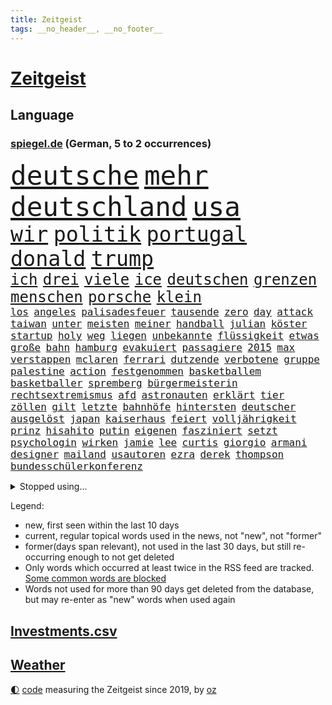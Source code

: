 ```yaml
---
title: Zeitgeist
tags: __no_header__, __no_footer__
---
```


# [Zeitgeist](https://oliz.io/zeitgeist/)

## Language

<h3><a href="https://www.spiegel.de" target="_blank">spiegel.de</a> (German, 5 to 2 occurrences)</h3>
<p style="font-family:monospace">
<span style="font-size:32pt"><a href="news_links.html#deutsche" class="current">deutsche</a></span>
<span style="font-size:32pt"><a href="news_links.html#mehr" class="current">mehr</a></span>
<span style="font-size:32pt"><a href="news_links.html#deutschland" class="current">deutschland</a></span>
<span style="font-size:32pt"><a href="news_links.html#usa" class="current">usa</a></span>
<br>
<span style="font-size:25pt"><a href="news_links.html#wir" class="current">wir</a></span>
<span style="font-size:25pt"><a href="news_links.html#politik" class="current">politik</a></span>
<span style="font-size:25pt"><a href="news_links.html#portugal" class="current">portugal</a></span>
<span style="font-size:25pt"><a href="news_links.html#donald" class="current">donald</a></span>
<span style="font-size:25pt"><a href="news_links.html#trump" class="current">trump</a></span>
<br>
<span style="font-size:18pt"><a href="news_links.html#ich" class="current">ich</a></span>
<span style="font-size:18pt"><a href="news_links.html#drei" class="current">drei</a></span>
<span style="font-size:18pt"><a href="news_links.html#viele" class="current">viele</a></span>
<span style="font-size:18pt"><a href="news_links.html#ice" class="current">ice</a></span>
<span style="font-size:18pt"><a href="news_links.html#deutschen" class="current">deutschen</a></span>
<span style="font-size:18pt"><a href="news_links.html#grenzen" class="current">grenzen</a></span>
<span style="font-size:18pt"><a href="news_links.html#menschen" class="current">menschen</a></span>
<span style="font-size:18pt"><a href="news_links.html#porsche" class="current">porsche</a></span>
<span style="font-size:18pt"><a href="news_links.html#klein" class="current">klein</a></span>
<br>
<span style="font-size:12pt"><a href="news_links.html#los" class="current">los</a></span>
<span style="font-size:12pt"><a href="news_links.html#angeles" class="current">angeles</a></span>
<span style="font-size:12pt"><a href="news_links.html#palisadesfeuer" class="new">palisadesfeuer</a></span>
<span style="font-size:12pt"><a href="news_links.html#tausende" class="current">tausende</a></span>
<span style="font-size:12pt"><a href="news_links.html#zero" class="new">zero</a></span>
<span style="font-size:12pt"><a href="news_links.html#day" class="current">day</a></span>
<span style="font-size:12pt"><a href="news_links.html#attack" class="current">attack</a></span>
<span style="font-size:12pt"><a href="news_links.html#taiwan" class="current">taiwan</a></span>
<span style="font-size:12pt"><a href="news_links.html#unter" class="current">unter</a></span>
<span style="font-size:12pt"><a href="news_links.html#meisten" class="current">meisten</a></span>
<span style="font-size:12pt"><a href="news_links.html#meiner" class="current">meiner</a></span>
<span style="font-size:12pt"><a href="news_links.html#handball" class="current">handball</a></span>
<span style="font-size:12pt"><a href="news_links.html#julian" class="current">julian</a></span>
<span style="font-size:12pt"><a href="news_links.html#köster" class="current">köster</a></span>
<span style="font-size:12pt"><a href="news_links.html#startup" class="current">startup</a></span>
<span style="font-size:12pt"><a href="news_links.html#holy" class="current">holy</a></span>
<span style="font-size:12pt"><a href="news_links.html#weg" class="current">weg</a></span>
<span style="font-size:12pt"><a href="news_links.html#liegen" class="current">liegen</a></span>
<span style="font-size:12pt"><a href="news_links.html#unbekannte" class="current">unbekannte</a></span>
<span style="font-size:12pt"><a href="news_links.html#flüssigkeit" class="current">flüssigkeit</a></span>
<span style="font-size:12pt"><a href="news_links.html#etwas" class="current">etwas</a></span>
<span style="font-size:12pt"><a href="news_links.html#große" class="current">große</a></span>
<span style="font-size:12pt"><a href="news_links.html#bahn" class="current">bahn</a></span>
<span style="font-size:12pt"><a href="news_links.html#hamburg" class="current">hamburg</a></span>
<span style="font-size:12pt"><a href="news_links.html#evakuiert" class="current">evakuiert</a></span>
<span style="font-size:12pt"><a href="news_links.html#passagiere" class="current">passagiere</a></span>
<span style="font-size:12pt"><a href="news_links.html#2015" class="current">2015</a></span>
<span style="font-size:12pt"><a href="news_links.html#max" class="current">max</a></span>
<span style="font-size:12pt"><a href="news_links.html#verstappen" class="current">verstappen</a></span>
<span style="font-size:12pt"><a href="news_links.html#mclaren" class="current">mclaren</a></span>
<span style="font-size:12pt"><a href="news_links.html#ferrari" class="current">ferrari</a></span>
<span style="font-size:12pt"><a href="news_links.html#dutzende" class="current">dutzende</a></span>
<span style="font-size:12pt"><a href="news_links.html#verbotene" class="current">verbotene</a></span>
<span style="font-size:12pt"><a href="news_links.html#gruppe" class="current">gruppe</a></span>
<span style="font-size:12pt"><a href="news_links.html#palestine" class="current">palestine</a></span>
<span style="font-size:12pt"><a href="news_links.html#action" class="current">action</a></span>
<span style="font-size:12pt"><a href="news_links.html#festgenommen" class="current">festgenommen</a></span>
<span style="font-size:12pt"><a href="news_links.html#basketballem" class="current">basketballem</a></span>
<span style="font-size:12pt"><a href="news_links.html#basketballer" class="current">basketballer</a></span>
<span style="font-size:12pt"><a href="news_links.html#spremberg" class="current">spremberg</a></span>
<span style="font-size:12pt"><a href="news_links.html#bürgermeisterin" class="current">bürgermeisterin</a></span>
<span style="font-size:12pt"><a href="news_links.html#rechtsextremismus" class="current">rechtsextremismus</a></span>
<span style="font-size:12pt"><a href="news_links.html#afd" class="current">afd</a></span>
<span style="font-size:12pt"><a href="news_links.html#astronauten" class="current">astronauten</a></span>
<span style="font-size:12pt"><a href="news_links.html#erklärt" class="current">erklärt</a></span>
<span style="font-size:12pt"><a href="news_links.html#tier" class="current">tier</a></span>
<span style="font-size:12pt"><a href="news_links.html#zöllen" class="current">zöllen</a></span>
<span style="font-size:12pt"><a href="news_links.html#gilt" class="current">gilt</a></span>
<span style="font-size:12pt"><a href="news_links.html#letzte" class="current">letzte</a></span>
<span style="font-size:12pt"><a href="news_links.html#bahnhöfe" class="new">bahnhöfe</a></span>
<span style="font-size:12pt"><a href="news_links.html#hintersten" class="new">hintersten</a></span>
<span style="font-size:12pt"><a href="news_links.html#deutscher" class="current">deutscher</a></span>
<span style="font-size:12pt"><a href="news_links.html#ausgelöst" class="current">ausgelöst</a></span>
<span style="font-size:12pt"><a href="news_links.html#japan" class="current">japan</a></span>
<span style="font-size:12pt"><a href="news_links.html#kaiserhaus" class="new">kaiserhaus</a></span>
<span style="font-size:12pt"><a href="news_links.html#feiert" class="current">feiert</a></span>
<span style="font-size:12pt"><a href="news_links.html#volljährigkeit" class="new">volljährigkeit</a></span>
<span style="font-size:12pt"><a href="news_links.html#prinz" class="current">prinz</a></span>
<span style="font-size:12pt"><a href="news_links.html#hisahito" class="new">hisahito</a></span>
<span style="font-size:12pt"><a href="news_links.html#putin" class="current">putin</a></span>
<span style="font-size:12pt"><a href="news_links.html#eigenen" class="current">eigenen</a></span>
<span style="font-size:12pt"><a href="news_links.html#fasziniert" class="current">fasziniert</a></span>
<span style="font-size:12pt"><a href="news_links.html#setzt" class="current">setzt</a></span>
<span style="font-size:12pt"><a href="news_links.html#psychologin" class="current">psychologin</a></span>
<span style="font-size:12pt"><a href="news_links.html#wirken" class="current">wirken</a></span>
<span style="font-size:12pt"><a href="news_links.html#jamie" class="current">jamie</a></span>
<span style="font-size:12pt"><a href="news_links.html#lee" class="current">lee</a></span>
<span style="font-size:12pt"><a href="news_links.html#curtis" class="current">curtis</a></span>
<span style="font-size:12pt"><a href="news_links.html#giorgio" class="new">giorgio</a></span>
<span style="font-size:12pt"><a href="news_links.html#armani" class="new">armani</a></span>
<span style="font-size:12pt"><a href="news_links.html#designer" class="current">designer</a></span>
<span style="font-size:12pt"><a href="news_links.html#mailand" class="current">mailand</a></span>
<span style="font-size:12pt"><a href="news_links.html#usautoren" class="new">usautoren</a></span>
<span style="font-size:12pt"><a href="news_links.html#ezra" class="new">ezra</a></span>
<span style="font-size:12pt"><a href="news_links.html#derek" class="new">derek</a></span>
<span style="font-size:12pt"><a href="news_links.html#thompson" class="current">thompson</a></span>
<span style="font-size:12pt"><a href="news_links.html#bundesschülerkonferenz" class="current">bundesschülerkonferenz</a></span>
</p>
<details>
<summary>Stopped using...</summary>
<p class="former" style="font-size:12pt">
madrid(1779) phase(1779) welle(1779) 6(1778) weitergeht(1778) aufgerufen(1777) biden(1777) bitten(1777) brücke(1777) facebook(1777) treffer(1777) verlegt(1777) genannt(1776) gerichtshof(1776) juden(1776) verteilt(1776) geäußert(1775) reich(1775) scheinen(1775) untersuchungen(1775) botschaften(1774) eindruck(1774) mitglied(1774) müssten(1774) software(1774) becker(1773) meinem(1773) bundespräsident(1772) dreimal(1772) eingestellt(1772) investitionen(1772) konzerne(1772) scholz(1772) steinmeier(1772) super(1772) verhaftet(1772) anteil(1771) april(1771) besonderen(1771) bull(1771) morgen(1771) red(1771) sicherheitskräfte(1771) welchem(1770) äußerungen(1770) gehe(1769) infektion(1769) rät(1769) sports(1769) bedenken(1768) militärs(1768) messi(1767) oppositionelle(1767) erhielt(1766) lügen(1766) werbung(1766) distanziert(1765) forderte(1765) kopf(1765) opfern(1765) trainiert(1765) bewegen(1764) antwort(1763) chefin(1763) erkrankung(1763) gekauft(1763) klimapolitik(1763) spekuliert(1763) treten(1763) expräsident(1762) anhänger(1761) aufgenommen(1761) ermittlern(1760) tiefen(1758) licht(1757) motiv(1756) eigenes(1754) nah(1754) näher(1754) klimaschutz(1753) schrecken(1753) überleben(1753) reduzieren(1750) journalist(1749) wahrscheinlich(1749) stress(1748) syrer(1748) größere(1745) hängen(1744) provoziert(1744) halbe(1742) iranischen(1742) dramatischen(1737) einblicke(1726) liberalen(1726) karlsruhe(1719) offener(1718) abschluss(1716) langjährige(1666) autobauer(1659) expräsidenten(1650) charles(1577) krieges(1557) spiegelreporter(1533) ausnahme(1519) ohnehin(1510) börsen(1452) gehälter(1441) spezielle(1409) halbes(1397) betrüger(1380) gestört(1375) loch(1349) weiten(1327) gezwungen(1292) mut(1281) beschuss(1264) eingetroffen(1250) langsam(1248) microsoft(1245) kasse(1244) besetzten(1239) antisemitische(1223) schlamm(1205) prinzessin(1187) angehörigen(1160) partnerin(1150) thüringens(1149) dramatische(1141) legal(1129) nation(1106) lionel(1046) versehen(1044) pjöngjang(1036) todesstrafe(1023) flugabwehr(1012) gesprengt(1006) redet(1001) lauter(994) wechselte(993) gedroht(991) mächtige(986) kieler(968) viertagewoche(962) vorstand(958) vermögen(942) marode(937) bremst(929) lauf(921) unruhe(917) duisburg(895) miami(875) wiederwahl(874) trikot(845) arabischen(832) diebstahl(830) schlagabtausch(819) fußballem(777) pass(776) höheren(761) zweifelt(739) knie(732) körperliche(730) völkermord(728) momente(725) schwachen(717) boeing(703) verfolgte(699) fehlte(690) beschuldigt(687) horst(687) besetzung(686) eustaaten(686) nominierung(669) wild(658) spiegelredakteurin(653) adam(650) abschiebung(644) unterschätzt(639) beyoncé(638) student(635) magic(631) indischen(626) bedrängnis(615) historischer(614) wahre(608) teamkollegen(602) schritte(596) wahr(591) le(588) anthony(584) pep(583) gesetzliche(580) minus(579) senator(569) spiegelredakteur(566) erleichtert(560) zurückziehen(560) justin(550) freut(541) gerieten(540) ausmacht(538) raf(535) stewart(535) jenseits(530) schülerinnen(529) klettert(527) fehlern(526) kriegsführung(511) dokumentation(508) noah(506) drin(503) 2029(500) einbruch(498) ernannt(496) unseres(496) figuren(490) verspielt(485) systematisch(476) beweist(475) beliebtesten(464) späten(462) france(460) spanier(452) steven(450) herum(439) /(433) papa(431) smith(431) urteile(431) indische(425) bewahrt(421) talent(415) beschert(414) zeichnen(414) saskia(409) kandidieren(404) katzen(402) inlandsgeheimdienst(398) abbrechen(393) drehen(392) merkt(392) geurteilt(388) konkret(386) tanzte(384) verzweifelt(383) scheiterten(379) erschießt(378) zögern(378) mittag(372) nächstes(372) autokraten(369) siedler(367) satiriker(366) ifoinstituts(365) verpasste(365) konzernchef(364) weitermachen(363) khan(361) unterbringung(358) nutzerinnen(354) organisierte(353) beweis(348) verwandelt(346) ngos(343) alex(342) winkt(342) anzahl(341) bewirbt(340) eingestuft(340) zwang(336) 2500(335) energiepreise(333) washingtons(333) stärkt(332) ausgerichtet(328) dreieinhalb(328) annäherung(326) kleinkinder(326) bka(325) unbeeindruckt(325) jordanien(323) combs(322) diddy(322) sean(322) verwandten(322) anzeigen(321) strohe(319) eilt(317) veranstaltungen(314) vorsorglich(314) adhs(313) stromausfälle(311) stanley(310) antisemitischen(308) maler(306) harmlos(305) gestimmt(302) qualifiziert(302) mitgeteilt(297) exemplare(296) leere(296) jake(291) überzieht(290) überlegt(289) exchef(285) gelder(285) grab(285) millionenbetrag(284) ruhen(284) vatikan(284) 72(283) hingerichtet(282) kongress(280) klimaziele(277) cdupolitikerin(276) altkanzler(274) zuschüsse(274) 500000(272) abgestimmt(272) töne(271) brandanschlag(269) scharfer(269) 57(267) betreuung(265) versus(265) drohung(264) unionsfraktion(264) französin(261) realistisch(260) verzögerungen(259) leichte(257) steuer(255) verließen(254) netflixserie(253) ergab(251) general(251) spurensuche(248) spielraum(246) zündet(246) antrittsbesuch(244) wiederum(241) gebühr(236) schlagzeuger(236) schmuggel(236) empfehlen(234) solch(234) überstehen(234) souveränität(233) angeklagten(232) entsprechendes(232) selbstkritik(232) 54(231) bewertung(231) halbinsel(231) kaninchen(230) schönheit(228) konstruktiv(225) milliardenschwere(225) ämter(225) gläubigen(224) ingolstadt(223) rücksicht(222) privat(221) zuhause(220) jene(216) bangkok(211) aufgefallen(210) taxi(210) werten(205) geisel(204) gesunde(203) winde(203) lernt(201) posts(201) verbesserung(201) lärm(200) manuela(200) premiere(200) wohnmobil(200) notenbank(199) anreise(198) tausender(198) bargeld(195) unterzeichnet(192) auszuschließen(191) bequem(191) bonus(191) boom(191) entwickelte(190) berlinerin(188) verfassungsbeschwerde(187) spielberg(185) beherrscht(184) niedrigere(184) witkoff(184) abitur(183) aufruf(183) marie(183) oper(183) schranken(183) aufgegeben(181) verträge(181) osbourne(180) ozzy(180) usaid(180) faszination(179) milliardeninvestitionen(179) absitzen(178) boston(178) roland(178) siege(178) verschafft(173) längerer(172) auszug(171) engagieren(171) gedachten(171) grenzregion(171) langfristigen(171) opa(171) wuppertal(171) aufatmen(170) saniert(170) taktik(170) verbinden(170) kollaps(169) debütalbum(168) 25jähriger(167) slogan(167) systems(166) g(165) brücken(164) krachte(164) gesamtes(163) überzahl(163) just(162) jünger(162) konzentriert(162) luis(162) diplomat(160) dreist(160) 24jährigen(159) 1860(158) bulgarische(158) chinageschäft(158) geht’s(157) grausame(157) 56(156) detmold(156) erhöhung(156) wortgefecht(156) hingelegt(155) kriegsgebiet(155) wunden(155) detail(154) scham(154) verdammt(154) beteiligte(153) bär(153) büttner(153) munich(153) wahrzeichen(153) bundesweiten(152) statistik(151) wiederaufnahme(151) bestellen(150) no(149) rütteln(149) zielt(149) drohnenattacke(148) experimente(148) ökologischen(148) beugen(147) flügen(147) liberaler(147) schwesig(147) wels(147) zivilbevölkerung(147) johansson(146) kürzer(146) marinemanöver(146) scarlett(146) brasilianische(144) clark(143) gigantischen(143) prozesses(141) netanyahuregierung(140) poleposition(140) qualifying(140) weitreichenden(140) überschreitet(140) begehrten(139) freispruch(139) jurist(139) erkelenz(138) freistaat(138) junta(138) kalender(138) tirol(138) archäologen(137) bernie(137) fußstapfen(137) airbnb(135) josh(135) kiefer(135) ablaufen(134) stützpunkte(134) tourismus(134) gwyneth(133) paltrow(133) tatsächliche(133) beliebten(132) geburtenrate(132) reserviert(131) taiwans(131) geheim(130) zurückkehren(130) nationalspielerinnen(129) airbus(128) lyon(128) ostern(128) satellitenbilder(128) siedlern(128) wertvolle(128) aufschluss(127) ermordete(127) juliane(127) mls(127) spiegelreporterin(127) bemerkenswerter(126) handwerker(126) datenvolumen(125) enormen(125) carrie(124) fahrräder(124) beruhigen(123) erwähnte(123) goldene(123) propagandavideo(123) rückten(123) ausspioniert(122) brandenburgs(122) evakuieren(122) fernverkehr(122) hasan(121) kultusminister(121) ambitionierten(120) booker(120) cory(120) renault(120) rüstungsgeschäft(120) sonntagmorgen(120) weinen(120) messe(119) schulz(119) sozialausgaben(119) abgelöst(118) nintendo(118) wall(118) arbeite(117) digitalministerium(117) ermahnt(117) geeignet(117) inspiriert(117) linkenabgeordnete(117) umgehend(117) handelsverband(116) kämpften(116) stalker(116) kürzester(115) neuköllner(114) römischen(114) zollkeule(114) überflutungen(114) atombombenabwurf(113) elizabeth(113) hiroshima(113) abgaben(112) epstein(112) jobcenter(112) katholiken(112) ministerin(112) portion(112) testet(112) ungleich(112) jungtiere(111) finanzministerium(110) portal(110) journal(109) parteiinterne(109) südtirol(109) wohnsitz(109) spendet(108) tue(108) unterfangen(108) kategorisch(107) label(107) südamerika(107) verpflichtung(107) archäologie(106) don(106) handgepäck(106) haushaltsausschuss(106) selfie(106) verstört(106) deep(105) intensiv(105) lebewesen(105) videoaufnahmen(105) woelki(105) köpfe(104) wednesday(104) filmstar(103) kletterte(103) beweismittel(102) parteigelder(102) gepäck(101) ärmeren(101) niedriger(100) interessenten(99) elektroantrieb(98) farce(98) kippt(98) kremlsprecher(98) meistertitel(98) passagieren(98) anlage(97) mahmoud(97) summer(96) indiana(95) tiergarten(95) vorsatz(95) bundeswirtschaftsministerin(94) cam(94) gastronomie(94) grenzt(94) lukas(94) vertagt(94) worklifebalance(94) buffett(93) spiegelteam(93) warren(93) 25jährige(92) einschätzung(92) regelung(92) rumort(92) schimpft(92) erholen(91) konsumgeständnis(91) nordamerika(91) stufen(91) trail(91) vernichtung(91) wanderweg(91) annahmen(90) anziehen(90) gehege(90) iraner(90) merzregierung(90) peak(90) wildberger(90) bundesfinanzminister(89) gonzález(89) grausamen(89) hubig(89) jette(89) mclarenfahrer(89) neuverschuldung(89) nietzard(89) tagelange(89) emfinale(88) lehrerverband(88) saporischschja(88) transfeindlichkeit(88) weltbild(88) wenigsten(88) zusammenbruch(88) afrikanerin(87) ausgelesen(87) mossad(87) polizeiangaben(87) sexvideos(87) tiefsee(87) vorgaben(87) 122(86) bürokratieabbau(86) chatgptanbieter(86) beisein(85) charlotte(85) likes(85) regierende(85) spdlandesverband(85) theorien(85) töteten(85) dünn(84) grausamkeit(84) inácio(84) luiz(84) lula(84) riskant(84) unvereinbarkeitsbeschluss(84) atombomben(83) ausnahmegenehmigung(83) freigibt(83) mützenich(83) robotaxis(83) vorm(83) wadephuls(83) abstecher(82) aufsehenerregenden(82) finaleinzug(82) floridas(82) leverkusener(82) picasso(82) populär(82) rissen(82) schwierigste(82) 69(81) anblick(81) diane(81) digitalminister(81) einseitig(81) schleppte(81) stellvertretender(81) versäumnisse(81) anwältin(80) kleinsten(80) vegetarische(80) arbeitszeit(79) saudiarabischen(79) wandelte(79) weltuntergang(79) cruise(78) formel1rennen(78) arbeitsumfeld(77) aushandeln(77) desantis(77) optimistischer(77) techunternehmen(77) u(77) virtuellen(77) aktivismus(76) beschreiben(76) einbringen(76) gerissen(76) gilmore(76) handelskonflikte(76) massentourismus(76) nachtragend(76) sandler(76) sanierungen(76) staatsgäste(76) zwecke(76) zwischenstopp(76) gesamtsieg(75) jet(75) mauritius(75) mittelstaedt(75) verzweifeln(75) widmet(75) 2002(74) kunde(74) schnellsten(74) toxisches(74) gestohlene(73) politikwechsel(73) rambo(73) schwerfällt(73) sicheren(73) urheberrecht(73) fahrerinnen(72) fies(72) flugzeugbauer(72) heilig(72) kardashian(72) trauern(72) 182(71) antwortet(71) christi(71) entsendet(71) gereinigt(71) gigabyte(71) mobilfunkempfang(71) proben(71) registrierte(71) schrittweise(71) erpressen(70) erwirbt(70) evie(70) grillmeisterschaft(70) kreise(70) rekordzahl(70) zwanzig(70) ibrahim(69) längeren(69) schadsoftware(69) stagnation(69) coast(68) xmal(68) cyberkriminelle(67) gegenzug(67) jule(67) like(67) mg(67) mitmenschen(67) seitz(67) that(67) ausgebaut(66) bundestagsabgeordnete(66) championsleaguetitel(66) karol(66) nawrocki(66) sensationell(66) signalisieren(66) umweltminister(66) digitalisierung(65) extremistischer(65) ferienanlage(65) kräften(65) maus(65) nase(65) stahl(65) stau(65) verurteilter(65) alnassr(64) fehlerhafte(64) krisensaison(64) pendlerpauschale(64) abschlussbericht(63) achtziger(63) beobachteten(63) desinformation(63) fukushima(63) hilfssystem(63) hungernden(63) kippen(63) schwächeln(63) defizite(62) zurückholen(62) errechnet(61) exaußenministerin(61) korruptionsaffäre(61) magnum(61) pablo(61) sozialleistungen(61) carsharinganbieter(60) einzuführen(60) erpressung(60) immunsystem(60) miles(60) patientin(60) universum(60) brust(59) eingebracht(59) geliebtes(59) lesbar(59) traditionshaus(59) verhandlungsgeschick(59) grünejugendchefin(58) herzlich(58) hsvfans(58) kulturschaffende(58) mecklenburgvorpommerns(58) mindestalter(58) basieren(57) energiebedarf(57) herhalten(57) kompetenzen(57) rechenzentren(57) sorten(57) verstappens(57) wiederholte(57) ächzen(57) hunderter(56) krasavice(56) künstlern(56) plenarsaal(56) tyrannosaurus(56) verschleppten(56) verzögerung(56) befassen(55) parlamentarier(55) vorgedrungen(55) wasserkrise(55) amoklauf(54) blechlawine(54) genießt(54) magabewegung(54) shirin(54) abwehr(53) atomwissenschaftler(53) ausstattung(53) biontech(53) entziffern(53) erschütterte(53) ressort(53) cansın(52) goldschakal(52) lämmer(52) nuklearanlage(52) oberkörper(52) weltreise(52) wohnmobile(52) befanden(51) bronze(51) cduabgeordnete(51) kerstin(51) norwegischen(51) passagierflugzeug(51) regionalzug(51) stahlindustrie(51) todesurteil(51) betrügerische(50) kindesentführung(50) staatsschutz(50) waggons(50) atmen(49) basketballerin(49) beeindruckenden(49) eingefangen(49) favoritin(49) verheerend(49) öldepot(49) brennenden(48) capri(48) fußballnationalspielerin(48) moritz(48) verkehrsministerium(48) verstrichen(48) ankurbeln(47) emtitel(47) ferraris(47) parker(47) soße(47) stromschlag(47) konzertbesucher(46) unbegrenzte(46) wirtschaftswachstum(46) zünden(46) adriana(45) appellieren(45) lauten(45) leblos(45) bombenangriff(44) bradshaw(44) deutschpolnischen(44) mitfahren(44) gerichten(43) improvisierten(43) miniwachstum(43) wdr(43) feldzug(42) produkt(42) seetang(42) sergio(42) impfungen(41) mikroplastik(41) verschwendet(41) wählergruppen(41) agrarminister(40) angola(40) bewerten(40) geschwächt(40) glaubwürdigkeit(40) hommage(40) millionenschweren(40) privatjets(40) trainingslager(40) turniers(40) videovergleich(40) 1903(39) cowboy(39) interpretiert(39) musikfestivals(39) nichtregierungsorganisationen(39) provokanten(39) stücke(39) taylorjohnson(39) alois(38) angehoben(38) kriegskurs(38) lindsay(38) mahlzeiten(38) umgekommen(38) vermeintlich(38) überwachen(38) antiisraelische(37) baldige(37) erpresst(37) ragt(37) überaus(37) abschiebegefängnis(36) erzbistum(36) flaschenpost(36) geschworene(36) offenlegung(36) toll(36) buenos(35) cduwirtschaftsministerin(35) meisterschaften(35) relevante(35) schwitzen(35) ständiges(35) teiler(35) ussängerin(35) vernünftige(35) gamer(34) alarmieren(33) craig(33) einiger(33) gendersprache(33) ködern(33) sacken(33) verstoße(33) verwüstung(33) falschem(32) großfamilien(32) kratzt(32) rivalen(32) verfasst(32) ac/dc(31) born(31) ergebnissen(31) erreger(31) gelben(31) jahrhunderten(31) kette(31) mel(31) profitierte(31) wirksam(31) gefährlichste(30) machtverlust(30) zehntel(30) cartertour(29) elba(29) flop(29) frankreichrundfahrt(29) hathaway(29) idris(29) kartelle(29) kontinente(29) philadelphia(29) schlechtere(29) südküste(29) verenden(29) 67(28) bedeuteten(28) lenkt(28) reiseziel(28) vizechef(28) abschreckung(27) einsätze(27) geschrumpft(27) lebensmitteln(27) staatsanwaltschaften(27) umfragewerte(27) währung(27) besatzung(26) cas(26) geschmack(26) jane(26) klimafolgen(26) lyles(26) monieren(26) optisch(26) smartphonetarife(26) umstimmen(26) wacken(26) zusammenhängen(26) überhöhte(26) bouffier(25) burkhard(25) ertrinken(25) flirt(25) gap(25) labubus(25) urlaubsregion(25) austragen(24) brisant(24) cherry(24) dolomiten(24) finanzexperten(24) gelbe(24) republikanern(24) verletzter(24) exklusive(23) gedauert(23) komponist(23) ludwig(23) nora(23) spitzensport(23) wegfall(23) überzeugungsarbeit(23) berichterstattung(22) durchschnittlich(22) ernüchterung(22) kraftwerk(22) rekordhitze(22) richterkandidatin(22) zollpläne(22) abgenommen(21) datenanalyse(21) rettungsmission(21) schüchternheit(21) umsatzstärkste(21) wegovy(21) darbietung(20) drauf(20) einfuhren(20) maralago(20) testspiel(20) unbequem(20) allerletzten(19) doktorarbeit(19) epsteinakten(19) klemm(19) landwirtschaftsministeriums(19) lieferando(19) liter(19) socialmediapost(19) staatsanwältin(19) umstieg(19) aufgeklärt(18) brüdern(18) millionengeschäft(18) ostküste(18) rechtlich(18) torsten(18) autonomes(17) colbert(17) covorsitzende(17) dosb(17) ereignissen(17) heikel(17) jemals(17) porto(17) tatsächlich …(17) badekleidung(16) basketballstar(16) gewinnzone(16) kletterkünste(16) vergibt(16) vertrieben(16) 55jähriger(15) abgestürzten(15) ahnung(15) emmynominierung(15) erlaubnis(15) patriotsysteme(15) ressorts(15) unbeirrt(15) vermeintlicher(15) ausgestiegen(14) betrugsvorwurf(14) ismaik(14) murdoch(14) putschversuchs(14) pöbeleien(14) sommerferiendebatte(14) usfirma(14) gebucht(13) kadaver(13) moraes(13) naturschutzbund(13) sofortigen(13) strandes(13) arbeitslose(12) festigen(12) fossil(12) kinofilms(12) rapperin(12) wahldebakel(12) aushungerung(11) brandt(11) katastrophalen(11) kimodelle(11) mitleidenschaft(11) passion(11) unsinn(11)
</p>
</details>
<p>Legend:
<ul>
<li><span class="new">new</span>, first seen within the last 10 days</li>
<li><span class="current">current</span>, regular topical words used in the news, not "new", not "former"</li>
<li><span class="former">former(days span relevant)</span>, not used in the last 30 days, but still re-occurring enough to not get deleted</li>
<li>Only words which occurred at least twice in the RSS feed are tracked. <a href="language/filters.py">Some common words are blocked</a></li>
<li>Words not used for more than 90 days get deleted from the database, but may re-enter as "new" words when used again</li>
</ul>
</p>

## [Investments](investments.html)[.csv](investments.csv)

## [Weather](weather.html)

<footer>
<a href="javascript:toggleTheme()" class="nav">🌓</a>
<a href="https://github.com/ooz/zeitgeist">code</a> measuring the Zeitgeist since 2019, by <a href="https://oliz.io">oz</a>
</footer>

